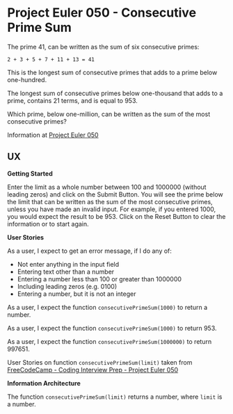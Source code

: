 # Project Euler 050 - Consecutive Prime Sum

The prime 41, can be written as the sum of six consecutive primes:

    2 + 3 + 5 + 7 + 11 + 13 = 41

This is the longest sum of consecutive primes that adds to a prime below one-hundred.

The longest sum of consecutive primes below one-thousand that adds to a prime, contains 21 terms, and is equal to 953.

Which prime, below one-million, can be written as the sum of the most consecutive primes?

Information at [Project Euler 050](https://projecteuler.net/problem=50)

## UX

**Getting Started**

Enter the limit as a whole number between 100 and 1000000 (without leading zeros) and click on the Submit Button.  You will see the prime below the limit that can be written as the sum of the most consecutive primes, unless you have made an invalid input.  For example, if you entered 1000, you would expect the result to be 953.  Click on the Reset Button to clear the information or to start again.

**User Stories**

As a user, I expect to get an error message, if I do any of:

- Not enter anything in the input field
- Entering text other than a number
- Entering a number less than 100 or greater than 1000000
- Including leading zeros (e.g. 0100)
- Entering a number, but it is not an integer

As a user, I expect the function `consecutivePrimeSum(1000)` to return a number.

As a user, I expect the function `consecutivePrimeSum(1000)` to return 953.

As a user, I expect the function `consecutivePrimeSum(1000000)` to return 997651.

User Stories on function `consecutivePrimeSum(limit)` taken from [FreeCodeCamp - Coding Interview Prep - Project Euler 050](https://www.freecodecamp.org/learn/coding-interview-prep/project-euler/problem-50-consecutive-prime-sum)

**Information Architecture**

The function `consecutivePrimeSum(limit)` returns a number, where `limit` is a number.

